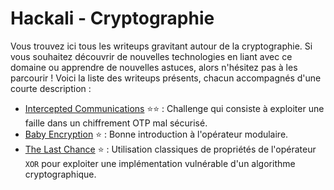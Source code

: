 # Hackali - Cryptographie

Vous trouvez ici tous les writeups gravitant autour de la cryptographie. Si vous souhaitez découvrir de nouvelles technologies en liant avec ce domaine ou apprendre de nouvelles astuces, alors n'hésitez pas à les parcourir ! Voici la liste des writeups présents, chacun accompagnés d'une courte description :

- [Intercepted Communications](writeups/Interceptedcommunications/InterceptedCommunications.md) :star::star: : Challenge qui consiste à exploiter une faille dans un chiffrement OTP mal sécurisé.
- [Baby Encryption](writeups/BabyEncryption/BabyEncryption.md) :star: : Bonne introduction à l'opérateur modulaire.
- [The Last Chance](writeups/TheLastChance/TheLastChance.md) :star: : Utilisation classiques de propriétés de l'opérateur `XOR` pour exploiter une implémentation vulnérable d'un algorithme cryptographique.
